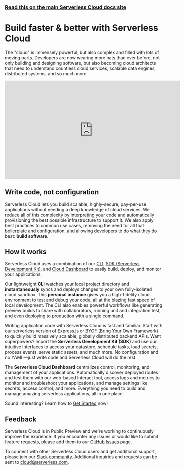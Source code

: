 <!--
title: Overview
menuText: Overview
description: Build scalable, highly-secure, pay-per-use applications, without needing a deep knowledge of cloud services.
menuOrder: 1
-->

<!-- DOCS-SITE-LINK:START  -->
### [Read this on the main Serverless Cloud docs site](https://www.serverless.com/cloud/docs)
<!-- DOCS-SITE-LINK:END -->

# Build faster & better with Serverless Cloud

The "cloud" is immensely powerful, but also complex and filled with lots of moving parts. Developers are now wearing more hats than ever before, not only building and designing software, but also becoming cloud architects that need to understand countless cloud services, scalable data engines, distributed systems, and so much more.

<div class="video"><iframe width="560" height="315" src="https://www.youtube.com/embed/GtLnCy4oVPk" title="YouTube video player" frameborder="0" allow="accelerometer; autoplay; clipboard-write; encrypted-media; gyroscope; picture-in-picture" allowfullscreen></iframe></div>

## Write code, not configuration

Serverless Cloud lets you build scalable, highly-secure, pay-per-use applications without needing a deep knowledge of cloud services. We reduce all of this complexity by interpreting your code and automatically provisioning the best possible infrastructure to support it. We also apply best practices to common use cases, removing the need for all that boilerplate and configuration, and allowing developers to do what they do best: **build software**.

## How it works

Serverless Cloud uses a combination of our [CLI](/cloud/docs/cli), [SDK (Serverless Development Kit)](/cloud/docs/apps), and [Cloud Dashboard](/cloud/docs/dashboard) to easily build, deploy, and monitor your applications.

Our lightweight **CLI** watches your local project directory and **instantaneously** syncs and deploys changes to your own fully-isolated cloud sandbox. This **personal instance** gives you a high-fidelity cloud environment to test and debug your code, all at the blazing fast speed of local development. The CLI also enables powerful workflows like generating preview builds to share with collaborators, running unit and integration test, and even deploying to production with a single command.

Writing application code with Serverless Cloud is fast and familiar. Start with our serverless version of Express.js or [BYOF (Bring Your Own Framework)](/cloud/docs/apps/frameworks) to quickly build massively scalable, globally distributed backend APIs. Want superpowers? Import the **Serverless Development Kit (SDK)** and use our intuitive interfaces to access your datastore, schedule tasks, load secrets, process events, serve static assets, and much more. No configuration and no YAML—just write code and Serverless Cloud will do the rest.

The **Serverless Cloud Dashboard** centralizes control, monitoring, and management of your applications. Automatically discover deployed routes and test them with our web-based Interact tool, access logs and metrics to monitor and troubleshoot your applications, and manage settings like secrets, access control, and more. Everything you need to build and manage amazing serverless applications, all in one place.

Sound interesting? Learn how to [Get Started](/cloud/docs/get-started) now!

## Feedback

Serverless Cloud is in Public Preview and we're working to continuously improve the exprience. If you encounter any issues or would like to submit feature requests, please add them to our [GitHub Issues](https://github.com/serverless/cloud/issues) page.

To connect with other Serverless Cloud users and get additional support, please join our [Slack community](https://serverless-contrib.slack.com/join/shared_invite/zt-d5qzowja-pnOerTzAIZUrN18hWYUIHA). Additional inquiries and requests can be sent to [cloud@serverless.com](mailto:cloud@serverless.com).

